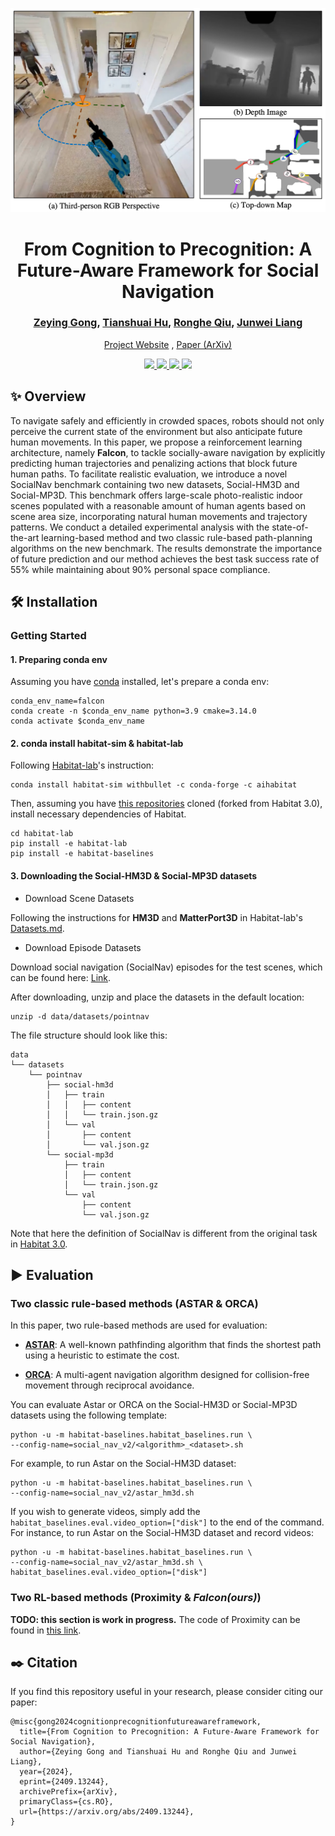 <p align="center">
  <img src="web-img/task_illustration_v5.png" width="700">
  <h1 align="center">From Cognition to Precognition: A Future-Aware Framework for Social Navigation</h1>
  <h3 align="center">
    <a href="https://zeying-gong.github.io/">Zeying Gong</a>, <a href="https://hutslib.github.io/">Tianshuai Hu</a>, <a href="https://precognition.team/">Ronghe Qiu</a>, <a href="https://junweiliang.me/">Junwei Liang</a>
  </h3>
  <p align="center">
    <a href="https://zeying-gong.github.io/projects/falcon/">Project Website</a> , <a href="https://arxiv.org/abs/2409.13244">Paper (ArXiv)</a>
  </p>
  <p align="center">
    <a href="https://github.com/Zeying-Gong/habitat-lab">
      <img src="https://img.shields.io/badge/License-MIT-yellow.svg" />
    </a>
    <a href="https://zeying-gong.github.io/projects/falcon/">
      <img src="https://img.shields.io/badge/Falcon-Link-42ba94.svg">
    </a>
    <a href="https://arxiv.org/abs/2409.13244">
      <img src="https://img.shields.io/badge/arXiv-2409.13244-blue.svg" />
    </a>
    <a href="https://github.com/facebookresearch/habitat-sim">
      <img src="https://img.shields.io/static/v1?label=supports&message=Habitat%20Sim&color=informational&link=https://github.com/facebookresearch/habitat-sim">
    </a>
  </p>
</p>

## :sparkles: Overview

To navigate safely and efficiently in crowded spaces, robots should not only perceive the current state of the environment but also anticipate future human movements. 
In this paper, we propose a reinforcement learning architecture, namely **Falcon**, to tackle socially-aware navigation by explicitly predicting human trajectories and penalizing actions that block future human paths. 
To facilitate realistic evaluation, we introduce a novel SocialNav benchmark containing two new datasets, Social-HM3D and Social-MP3D. 
This benchmark offers large-scale photo-realistic indoor scenes populated with a reasonable amount of human agents based on scene area size, incorporating natural human movements and trajectory patterns. 
We conduct a detailed experimental analysis with the state-of-the-art learning-based method and two classic rule-based path-planning algorithms on the new benchmark. 
The results demonstrate the importance of future prediction and our method achieves the best task success rate of 55% while maintaining about 90% personal space compliance.

## :hammer_and_wrench: Installation

### Getting Started

#### 1. **Preparing conda env**

Assuming you have [conda](https://docs.conda.io/projects/conda/en/latest/user-guide/install/) installed, let's prepare a conda env:
```
conda_env_name=falcon
conda create -n $conda_env_name python=3.9 cmake=3.14.0
conda activate $conda_env_name
```

#### 2. **conda install habitat-sim & habitat-lab**
Following [Habitat-lab](https://github.com/facebookresearch/habitat-lab.git)'s instruction:
```
conda install habitat-sim withbullet -c conda-forge -c aihabitat
```

Then, assuming you have [this repositories](https://github.com/Zeying-Gong/habitat-lab) cloned (forked from Habitat 3.0), install necessary dependencies of Habitat.
```
cd habitat-lab
pip install -e habitat-lab
pip install -e habitat-baselines
```

#### 3. **Downloading the Social-HM3D & Social-MP3D datasets**

- Download Scene Datasets

Following the instructions for **HM3D** and **MatterPort3D** in Habitat-lab's [Datasets.md](https://github.com/facebookresearch/habitat-lab/blob/main/DATASETS.md).

- Download Episode Datasets

Download social navigation (SocialNav) episodes for the test scenes, which can be found here: [Link](https://drive.google.com/drive/folders/1V0a8PYeMZimFcHgoJGMMTkvscLhZeKzD?usp=drive_link).

After downloading, unzip and place the datasets in the default location:
```
unzip -d data/datasets/pointnav
```

The file structure should look like this:
```
data
└── datasets
    └── pointnav
        ├── social-hm3d
        │   ├── train
        │   │   ├── content
        │   │   └── train.json.gz
        │   └── val
        │       ├── content
        │       └── val.json.gz
        └── social-mp3d
            ├── train
            │   ├── content
            │   └── train.json.gz
            └── val
                ├── content
                └── val.json.gz
```

Note that here the definition of SocialNav is different from the original task in [Habitat 3.0](https://arxiv.org/abs/2310.13724).



## :arrow_forward: Evaluation 

### Two classic rule-based methods (ASTAR & ORCA)

In this paper, two rule-based methods are used for evaluation:

- **[ASTAR](https://ieeexplore.ieee.org/document/4082128)**: A well-known pathfinding algorithm that finds the shortest path using a heuristic to estimate the cost.

- **[ORCA](https://gamma.cs.unc.edu/ORCA/publications/ORCA.pdf)**: A multi-agent navigation algorithm designed for collision-free movement through reciprocal avoidance.

You can evaluate Astar or ORCA on the Social-HM3D or Social-MP3D datasets using the following template:

```
python -u -m habitat-baselines.habitat_baselines.run \
--config-name=social_nav_v2/<algorithm>_<dataset>.sh
```

For example, to run Astar on the Social-HM3D dataset:

```
python -u -m habitat-baselines.habitat_baselines.run \
--config-name=social_nav_v2/astar_hm3d.sh
```

If you wish to generate videos, simply add the `habitat_baselines.eval.video_option=["disk"]` to the end of the command. For instance, to run Astar on the Social-HM3D dataset and record videos:

```
python -u -m habitat-baselines.habitat_baselines.run \
--config-name=social_nav_v2/astar_hm3d.sh \
habitat_baselines.eval.video_option=["disk"]
```

### Two RL-based methods (Proximity & *Falcon(ours)*)

**TODO: this section is work in progress.** The code of Proximity can be found in [this link](https://github.com/EnricoCancelli/ProximitySocialNav).

## :black_nib: Citation

If you find this repository useful in your research, please consider citing our paper:

```
@misc{gong2024cognitionprecognitionfutureawareframework,
  title={From Cognition to Precognition: A Future-Aware Framework for Social Navigation}, 
  author={Zeying Gong and Tianshuai Hu and Ronghe Qiu and Junwei Liang},
  year={2024},
  eprint={2409.13244},
  archivePrefix={arXiv},
  primaryClass={cs.RO},
  url={https://arxiv.org/abs/2409.13244},  
}
```